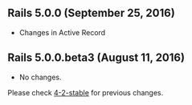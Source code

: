 ## Rails 5.0.0 (September 25, 2016) ##

*  Changes in Active Record


## Rails 5.0.0.beta3 (August 11, 2016) ##

*  No changes.

Please check [4-2-stable](https://github.com/rails/rails/blob/4-2-stable/activerecord/CHANGELOG.md) for previous changes.
